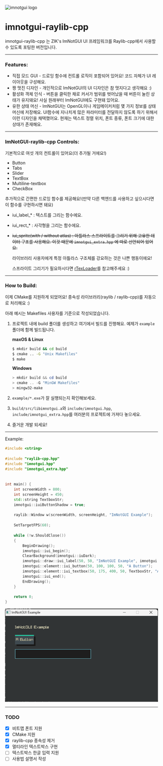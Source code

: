 ![imnotgui logo](https://TandyRum1024.github.io/imnotgui_huge.png)

# imnotgui-raylib-cpp

imnotgui-raylib-cpp 는 ZIK's ImNotGUI UI 프레임워크를 Raylib-cpp에서 사용할 수 있도록 포팅한 버전입니다.

---

### Features:

* 직접 모드 GUI - 드로잉 함수에 컨트롤 로직이 포함되어 있어요! 코드 자체가 UI 레이아웃을 구성해요.
* 짱 멋진 디자인 - 개인적으로 ImNotGUI의 UI 디자인은 참 멋지다고 생각해요 :)
* 활성화 객체 인식 - 버튼을 클릭한 채로 커서가 범위를 벗어났을 때 버튼이 눌린 상태가 유지돼요! 사실 원래부터 ImNotGUI에도 구현돼 있어요.
* 유한 상태 머신 - ImNotGUI는 OpenGL이나 게임메이커처럼 몇 가지 정보를 상태 머신에 저장해요. UI함수에 지나치게 많은 파라미터를 전달하지 않도록 하기 위해서 이런 디자인을 채택했어요. 현재는 텍스트 정렬 위치, 폰트 종류, 폰트 크기에 대한 상태가 존재해요.

---

### ImNotGUI-raylib-cpp Controls:

기본적으로 여섯 개의 컨트롤이 있어요(더 추가될 거에요!)

* Button
* Tabs
* Slider
* TextBox
* Multiline-textbox
* CheckBox

추가적으로 간편한 드로잉 함수를 제공해요!(만약 다른 백엔드를 사용하고 싶으시다면 이 함수를 구현하시면 돼요)

- iui_label_* : 텍스트를 그리는 함수에요.

- iui_rect_* : 사각형을 그리는 함수에요.

- ~~iui_sprite(with / without atlas) : 아틀라스 스프라이트를 그리기 위해 고유한 데이터 구조를 사용해요. 이것 때문에 `imnotgui_extra.hpp` 에 따로 선언되어 있어요.~~

  라이브러리 사용자에게 특정 아틀라스 구조체를 강요하는 것은 나쁜 행동이에요!

  스프라이트 그리기가 필요하시다면 [rTexLoader](https://github.com/Gabriel-Dropout/rTexLoader)를 참고해주세요 :)

---

### How to Build:

이제 CMake를 지원하게 되었어요! 종속성 라이브러리(raylib / raylib-cpp)를 자동으로 처리해요 :)

아래 예시는 Makefiles 사용자를 기준으로 작성되었습니다.

1. 프로젝트 내에 build 폴더를 생성하고 여기에서 빌드를 진행해요. 예제가 `example` 폴더에 함께 빌드됩니다.

   **maxOS & Linux**

   ```bash
   $ mkdir build && cd build
   $ cmake .. -G "Unix Makefiles"
   $ make
   ```

   **Windows**

   ```powershell
   > mkdir build && cd build
   > cmake .. -G "MinGW Makefiles"
   > mingw32-make
   ```

2. `example/*.exe`가 잘 실행되는지 확인해보세요.

3. `build/src/libimnotgui.a`와 `include/imnotgui.hpp`, `include/imnotgui_extra.hpp`를 여러분의 프로젝트에 가져다 놓으세요.

4. 즐거운 개발 되세요!

---

Example:

```cpp
#include <string>

#include "raylib-cpp.hpp"
#include "imnotgui.hpp"
#include "imnotgui_extra.hpp"


int main() {
    int screenWidth = 800;
    int screenHeight = 450;
    std::string TextboxStr;
    imnotgui::iuiButtonShadow = true;

    raylib::Window w(screenWidth, screenHeight, "ImNotGUI Example");

    SetTargetFPS(60);
    
    while (!w.ShouldClose())
    {
        BeginDrawing();
        imnotgui::iui_begin();
        ClearBackground(imnotgui::iuDark);
        imnotgui::draw::iui_label(50, 50, "ImNotGUI Example", imnotgui::iuCream);
        imnotgui::element::iui_button(50, 100, 100, 50, "A Button");
        imnotgui::element::iui_textbox(50, 175, 400, 50, TextboxStr, "A Textbox");
        imnotgui::iui_end();
        EndDrawing();
    }

    return 0;
}
```

![ex1](example1.png)

---

### TODO

- [x] 비트맵 폰트 지원
- [x] CMake 지원
- [x] raylib-cpp 종속성 제거
- [x] 멀티라인 텍스트박스 구현
- [ ] 텍스트박스 한글 입력 지원
- [ ] 사용법 설명서 작성
